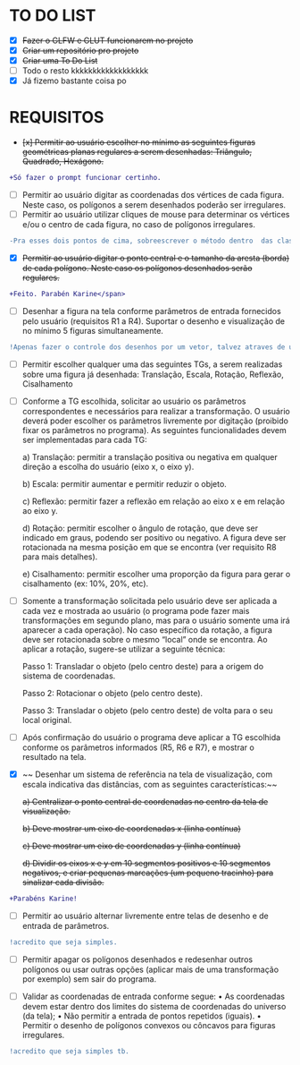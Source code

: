# TO DO LIST

- [x] ~~Fazer o GLFW e GLUT funcionarem no projeto~~
- [x] ~~Criar um repositório pro projeto~~
- [x] ~~Criar uma To Do List~~
- [ ] Todo o resto kkkkkkkkkkkkkkkkkk
- [x] Já fizemo bastante coisa po  

# REQUISITOS
- ~~[x] Permitir ao usuário escolher no mínimo as seguintes figuras geométricas planas regulares a serem desenhadas: Triângulo, Quadrado, Hexágono.~~
``` diff
+Só fazer o prompt funcionar certinho.
```

- [ ] Permitir ao usuário digitar as coordenadas dos vértices de cada figura. Neste caso, os polígonos a serem desenhados poderão ser irregulares.
- [ ] Permitir ao usuário utilizar cliques de mouse para determinar os vértices e/ou o centro de cada figura, no caso de polígonos irregulares.

``` diff
-Pra esses dois pontos de cima, sobreescrever o método dentro  das classes e fazer só desenhar com os pontos de input.
```

- [x] ~~Permitir ao usuário digitar o ponto central e o tamanho da aresta (borda) de cada polígono. Neste caso os polígonos desenhados serão regulares.~~ 

``` diff
+Feito. Parabén Karine</span>
```
- [ ] Desenhar a figura na tela conforme parâmetros de entrada fornecidos pelo usuário (requisitos R1 a R4). Suportar o desenho e visualização de no mínimo 5 figuras simultaneamente.

```diff
!Apenas fazer o controle dos desenhos por um vetor, talvez atraves de um ID(?, possivelmente para controlar as transformações).
```

- [ ] Permitir escolher qualquer uma das seguintes TGs, a serem realizadas sobre uma figura já desenhada: Translação, Escala, Rotação, Reflexão, Cisalhamento
- [ ] Conforme a TG escolhida, solicitar ao usuário os parâmetros correspondentes e necessários para realizar a transformação. O usuário deverá poder escolher os parâmetros livremente por digitação (proibido fixar os parâmetros no programa). 
As seguintes funcionalidades devem ser implementadas para cada TG:  

    a) Translação: permitir a translação positiva ou negativa em qualquer direção a  escolha do usuário (eixo x, o eixo y).

    b) Escala: permitir aumentar e permitir reduzir o objeto.

    c) Reflexão: permitir fazer a reflexão em relação ao eixo x e em relação ao eixo y.

    d) Rotação: permitir escolher o ângulo de rotação, que deve ser indicado em graus, podendo ser positivo ou negativo. A figura deve ser rotacionada na mesma posição em que se encontra (ver requisito R8 para mais detalhes).

    e) Cisalhamento: permitir escolher uma proporção da figura para gerar o cisalhamento (ex: 10%, 20%, etc). 

- [ ] Somente a transformação solicitada pelo usuário deve ser aplicada a cada vez e mostrada ao usuário (o programa pode fazer mais transformações em segundo plano, mas para o usuário somente uma irá aparecer a cada operação). 
No caso específico da rotação, a figura deve ser rotacionada sobre o mesmo “local” onde se encontra. Ao aplicar a rotação, sugere-se utilizar a seguinte técnica:

  Passo 1: Transladar o objeto (pelo centro deste) para a origem do sistema de coordenadas.

  Passo 2: Rotacionar o objeto (pelo centro deste).

  Passo 3: Transladar o objeto (pelo centro deste) de volta para o seu local original.

- [ ] Após confirmação do usuário o programa deve aplicar a TG escolhida conforme os parâmetros informados (R5, R6 e R7), e mostrar o resultado na tela.
- [x] ~~ Desenhar um sistema de referência na tela de visualização, com escala indicativa das distâncias, com as seguintes características:~~

    ~~a) Centralizar o ponto central de coordenadas no centro da tela de visualização.~~

    ~~b) Deve mostrar um eixo de coordenadas x (linha contínua)~~

    ~~c) Deve mostrar um eixo de coordenadas y (linha contínua)~~

    ~~d) Dividir os eixos x e y em 10 segmentos positivos e 10 segmentos negativos, e criar pequenas marcações (um pequeno tracinho) para sinalizar cada divisão.~~

```diff
+Parabéns Karine!
```

- [ ] Permitir ao usuário alternar livremente entre telas de desenho e de entrada de parâmetros.
  
```diff
!acredito que seja simples.
``` 

- [ ] Permitir apagar os polígonos desenhados e redesenhar outros polígonos ou usar outras opções (aplicar mais de uma transformação por exemplo) sem sair do programa.

- [ ] Validar as coordenadas de entrada conforme segue:
    • As coordenadas devem estar dentro dos limites do sistema de coordenadas do universo (da tela);
    • Não permitir a entrada de pontos repetidos (iguais).
    • Permitir o desenho de polígonos convexos ou côncavos para figuras irregulares.

```diff
!acredito que seja simples tb.
```
